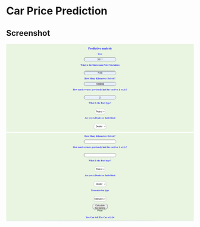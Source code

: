 # Car Price Prediction

## Screenshot
![Alt text](/img1.png?raw=true "Optional Title")
![Alt text](/img2.png?raw=true "Optional Title")
